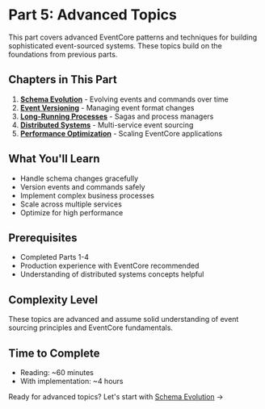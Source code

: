 # Part 5: Advanced Topics

This part covers advanced EventCore patterns and techniques for building sophisticated event-sourced systems. These topics build on the foundations from previous parts.

## Chapters in This Part

1. **[Schema Evolution](./01-schema-evolution.md)** - Evolving events and commands over time
2. **[Event Versioning](./02-event-versioning.md)** - Managing event format changes
3. **[Long-Running Processes](./03-long-running-processes.md)** - Sagas and process managers
4. **[Distributed Systems](./04-distributed-systems.md)** - Multi-service event sourcing
5. **[Performance Optimization](./05-performance-optimization.md)** - Scaling EventCore applications

## What You'll Learn

- Handle schema changes gracefully
- Version events and commands safely
- Implement complex business processes
- Scale across multiple services
- Optimize for high performance

## Prerequisites

- Completed Parts 1-4
- Production experience with EventCore recommended
- Understanding of distributed systems concepts helpful

## Complexity Level

These topics are advanced and assume solid understanding of event sourcing principles and EventCore fundamentals.

## Time to Complete

- Reading: ~60 minutes
- With implementation: ~4 hours

Ready for advanced topics? Let's start with [Schema Evolution](./01-schema-evolution.md) →
